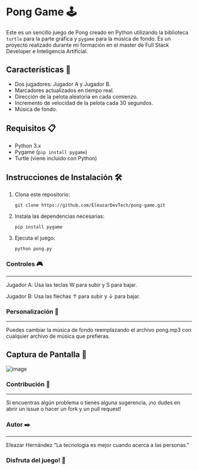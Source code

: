 # Pong Game 🕹️

Este es un sencillo juego de Pong creado en Python utilizando la biblioteca `turtle` para la parte gráfica y `pygame` para la música de fondo. Es un proyecto realizado durante mi formación en el master de Full Stack Developer e Inteligencia Artificial.

## Características 🚀

- Dos jugadores: Jugador A y Jugador B.
- Marcadores actualizados en tiempo real.
- Dirección de la pelota aleatoria en cada comienzo.
- Incremento de velocidad de la pelota cada 30 segundos.
- Música de fondo.

## Requisitos 📋

- Python 3.x
- Pygame (`pip install pygame`)
- Turtle (viene incluido con Python)

## Instrucciones de Instalación 🛠️

1. Clona este repositorio:

   ```
   git clone https://github.com/EleazarDevTech/pong-game.git
   ```
2. Instala las dependencias necesarias:
   ```
   pip install pygame
   ```
3. Ejecuta el juego:
   ```
   python pong.py
   ```

### Controles 🎮
---
Jugador A: Usa las teclas W para subir y S para bajar.

Jugador B: Usa las flechas ↑ para subir y ↓ para bajar.

  

### Personalización 🎨
---
Puedes cambiar la música de fondo reemplazando el archivo pong.mp3 con cualquier archivo de música que prefieras.

  

Captura de Pantalla 📸
---
![image](https://github.com/user-attachments/assets/0ce93c1b-d4fe-4481-859c-f9bd604e1290)


### Contribución 🤝
---
Si encuentras algún problema o tienes alguna sugerencia, ¡no dudes en abrir un issue o hacer un fork y un pull request!

### Autor ✒️
---
Eleazar Hernández
"La tecnología es mejor cuando acerca a las personas."

### Disfruta del juego! 🎉
